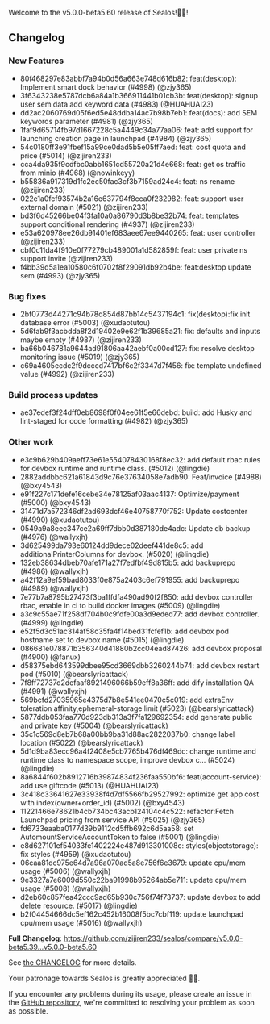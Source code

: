 Welcome to the v5.0.0-beta5.60 release of Sealos!🎉🎉!



## Changelog
### New Features
* 80f468297e83abbf7a94b0d56a663e748d616b82: feat(desktop): Implement smart dock behavior (#4998) (@zjy365)
* 3f6343238e5787dcb6a84a1b366911441b01cb3b: feat(desktop): signup user sem data add keyword data (#4983) (@HUAHUAI23)
* dd2ac2060769d05f6ed5e48ddba14ac7b98b7eb1: feat(docs): add SEM keywords parameter (#4981) (@zjy365)
* 1faf9d65714fb97d1667228c5a4449c34a77aa06: feat: add support for launching creation page in launchpad (#4984) (@zjy365)
* 54c0180ff3e91fbef15a99ce0dad5b5e05ff7aed: feat: cost quota and price (#5014) (@zijiren233)
* cca4da935f9cdfbc0abb1651cd55720a21d4e668: feat: get os traffic from minio (#4968) (@nowinkeyy)
* b55836a917319d1fc2ec50fac3cf3b7159ad24c4: feat: ns rename (@zijiren233)
* 022e1a0fcf93574b2a16e637794f8cca0f232982: feat: support user external domain (#5021) (@zijiren233)
* bd3f6d45266be04f3fa10a0a86790d3b8be32b74: feat: templates support conditional rendering (#4937) (@zijiren233)
* e53a620978ee26db91401ef683aee67ee9440265: feat: user controller (@zijiren233)
* cbf0c11da4f910e0f77279cb489001a1d582859f: feat: user private ns support invite (@zijiren233)
* f4bb39d5a1ea10580c6f0702f8f29091db92b4be: feat:desktop update sem (#4993) (@zjy365)
### Bug fixes
* 2bf0773d44271c94b78d854d87bb14c5437194c1: fix(desktop):fix init database error (#5003) (@xudaotutou)
* 5d6fab9f3acbdda8f2d19402e9e62f1b39685a21: fix: defaults and inputs maybe empty (#4987) (@zijiren233)
* ba66b046781a9644ad91806aa42aebf0a00cd127: fix: resolve desktop monitoring issue (#5019) (@zjy365)
* c69a4605ecdc2f9dcccd7417bf6c2f3347d7f456: fix: template undefined value (#4992) (@zijiren233)
### Build process updates
* ae37edef3f24dff0eb8698f0f04ee61f5e66debd: build: add Husky and lint-staged for code formatting (#4982) (@zjy365)
### Other work
* e3c9b629b409aeff73e61e554078430168f8ec32:  add default rbac rules for devbox runtime and runtime class. (#5012) (@lingdie)
* 2882addbbc621a61843d9c76e37634058e7adb90: Feat/invoice (#4988) (@bxy4543)
* e91f227c171defe16cebe34e78125af03aac4137: Optimize/payment (#5000) (@bxy4543)
* 31471d7a572346df2ad693dcf46e40758770f752: Update costcenter (#4990) (@xudaotutou)
* 0549a9a8eec347ce2a69ff7dbb0d387180de4adc: Update db backup (#4976) (@wallyxjh)
* 3d625499da793e60124dd9dece02deef441de8c5: add additionalPrinterColumns for devbox. (#5020) (@lingdie)
* 132eb38634dbeb70afe171a27f7edfbf49d815b5: add backuprepo (#4986) (@wallyxjh)
* a42f12a9ef59bad8033f0e875a2403c6ef791955: add backuprepo (#4989) (@wallyxjh)
* 7e77b7a8795b27473f3ba1ffdfa490ad90f2f850: add devbox controller rbac, enable in ci to build docker images (#5009) (@lingdie)
* a3c9c55ae71f258df704b0c9fdfe00a3d9eded77: add devbox controller. (#4999) (@lingdie)
* e52f5d3c51ac314af58c35fa4f14bed31fcfef1b: add devbox pod hostname set to devbox name (#5015) (@lingdie)
* 086681e078871b356340d41880b2cc04ead87426: add devbox proposal (#4900) (@fanux)
* d58375ebd643599dbee95cd3669dbb3260244b74: add devbox restart pod (#5010) (@bearslyricattack)
* 7f8ff72737d2defaaf8921496066b59eff8a36ff: add dify installation QA (#4991) (@wallyxjh)
* 569bcfd27035965e4375d7b8e541ee0470c5c019: add extraEnv toleration affinity,ephemeral-storage limit (#5023) (@bearslyricattack)
* 5877ddb053faa770d923db313a3f7fa129692354: add generate public and private key (#5004) (@bearslyricattack)
* 35c1c569d8eb7b68a00bb9ba31d88ac2822037b0: change label location (#5022) (@bearslyricattack)
* 5d1d9ba83ecc96a4f2408e5cb7765b476df469dc: change runtime and runtime class to namespace scope, improve devbox c… (#5024) (@lingdie)
* 8a6844f602b8912716b39874834f236faa550bf6: feat(account-service): add use giftcode (#5013) (@HUAHUAI23)
* 3c418c33641627e33938f4d7df5566fb29527992: optimize get app cost with index(owner+order_id) (#5002) (@bxy4543)
* 11221466e78621b4cb734bc43acb124104c4c522: refactor:Fetch Launchpad pricing from service API (#5025) (@zjy365)
* fd6733eaaba0177d39b9112cd5ffb692c6d5aa58: set AutomountServiceAccountToken to false (#5001) (@lingdie)
* e8d627101ef54033fe1402224e487d913301008c: styles(objectstorage): fix styles (#4959) (@xudaotutou)
* 06caa81dc975e64d7a96a070ad5a8e756f6e3679: update cpu/mem usage (#5006) (@wallyxjh)
* 9e3327a7e6009d550c22ba91998b95264ab5e711: update cpu/mem usage (#5008) (@wallyxjh)
* d2eb60c857fea42ccc9ad65b930c756f74f73737: update devbox to add delete resource. (#5017) (@lingdie)
* b2f04454666dc5ef162c452b16008f5bc7cbf119: update launchpad cpu/mem usage (#5016) (@wallyxjh)

**Full Changelog**: https://github.com/zijiren233/sealos/compare/v5.0.0-beta5.39...v5.0.0-beta5.60

See [the CHANGELOG](https://github.com/zijiren233/sealos/blob/main/CHANGELOG/CHANGELOG.md) for more details.

Your patronage towards Sealos is greatly appreciated 🎉🎉.

If you encounter any problems during its usage, please create an issue in the [GitHub repository](https://github.com/zijiren233/sealos), we're committed to resolving your problem as soon as possible.
